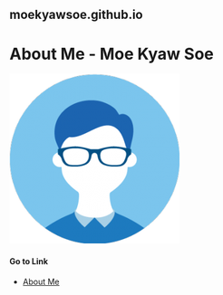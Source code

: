 ## moekyawsoe.github.io
# About Me - Moe Kyaw Soe
![Image](assets/img/avatars/testi.png)
#### Go to Link
- [About Me](http://moekyawsoe.github.io)
